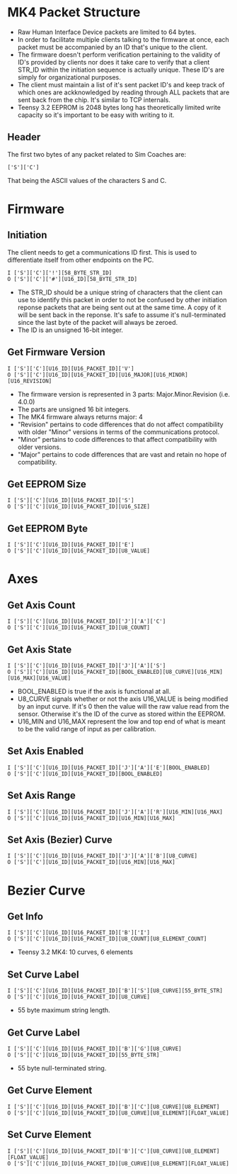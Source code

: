 
# MK4 Packet Structure

* Raw Human Interface Device packets are limited to 64 bytes.
* In order to facilitate multiple clients talking to the firmware at once, each packet must be accompanied by an ID that's unique to the client.
* The firmware doesn't perform verification pertaining to the validity of ID's provided by clients nor does it take care to verify that a client STR_ID within the initiation sequence is actually unique. These ID's are simply for organizational purposes.
* The client must maintain a list of it's sent packet ID's and keep track of which ones are ackknowledged by reading through ALL packets that are sent back from the chip. It's similar to TCP internals.
* Teensy 3.2 EEPROM is 2048 bytes long has theoretically limited write capacity so it's important to be easy with writing to it.

## Header

The first two bytes of any packet related to Sim Coaches are:

```
['S']['C']
```

That being the ASCII values of the characters S and C.

# Firmware

## Initiation

The client needs to get a communications ID first. This is used to differentiate itself from other endpoints on the PC.

```
I ['S']['C']['!'][58_BYTE_STR_ID]
O ['S']['C']['#'][U16_ID][58_BYTE_STR_ID]
```

* The STR_ID should be a unique string of characters that the client can use to identify this packet in order to not be confused by other initiation reponse packets that are being sent out at the same time. A copy of it will be sent back in the reponse. It's safe to assume it's null-terminated since the last byte of the packet will always be zeroed.
* The ID is an unsigned 16-bit integer.

## Get Firmware Version

```
I ['S']['C'][U16_ID][U16_PACKET_ID]['V']
O ['S']['C'][U16_ID][U16_PACKET_ID][U16_MAJOR][U16_MINOR][U16_REVISION]
```

* The firmware version is represented in 3 parts: Major.Minor.Revision (i.e. 4.0.0)
* The parts are unsigned 16 bit integers.
* The MK4 firmware always returns major: 4
* "Revision" pertains to code differences that do not affect compatibility with older "Minor" versions in terms of the communications protocol.
* "Minor" pertains to code differences to that affect compatibility with older versions.
* "Major" pertains to code differences that are vast and retain no hope of compatibility.

## Get EEPROM Size

```
I ['S']['C'][U16_ID][U16_PACKET_ID]['S']
O ['S']['C'][U16_ID][U16_PACKET_ID][U16_SIZE]
```

## Get EEPROM Byte

```
I ['S']['C'][U16_ID][U16_PACKET_ID]['E']
O ['S']['C'][U16_ID][U16_PACKET_ID][U8_VALUE]
```

# Axes

## Get Axis Count

```
I ['S']['C'][U16_ID][U16_PACKET_ID]['J']['A']['C']
O ['S']['C'][U16_ID][U16_PACKET_ID][U8_COUNT]
```

## Get Axis State

```
I ['S']['C'][U16_ID][U16_PACKET_ID]['J']['A']['S']
O ['S']['C'][U16_ID][U16_PACKET_ID][BOOL_ENABLED][U8_CURVE][U16_MIN][U16_MAX][U16_VALUE]
```

* BOOL_ENABLED is true if the axis is functional at all.
* U8_CURVE signals whether or not the axis U16_VALUE is being modified by an input curve. If it's 0 then the value will the raw value read from the sensor. Otherwise it's the ID of the curve as stored within the EEPROM.
* U16_MIN and U16_MAX represent the low and top end of what is meant to be the valid range of input as per calibration.

## Set Axis Enabled

```
I ['S']['C'][U16_ID][U16_PACKET_ID]['J']['A']['E'][BOOL_ENABLED]
O ['S']['C'][U16_ID][U16_PACKET_ID][BOOL_ENABLED]
```
## Set Axis Range

```
I ['S']['C'][U16_ID][U16_PACKET_ID]['J']['A']['R'][U16_MIN][U16_MAX]
O ['S']['C'][U16_ID][U16_PACKET_ID][U16_MIN][U16_MAX]
```

## Set Axis (Bezier) Curve

```
I ['S']['C'][U16_ID][U16_PACKET_ID]['J']['A']['B'][U8_CURVE]
O ['S']['C'][U16_ID][U16_PACKET_ID][U16_MIN][U16_MAX]
```

# Bezier Curve

## Get Info

```
I ['S']['C'][U16_ID][U16_PACKET_ID]['B']['I']
O ['S']['C'][U16_ID][U16_PACKET_ID][U8_COUNT][U8_ELEMENT_COUNT]
```

* Teensy 3.2 MK4: 10 curves, 6 elements

## Set Curve Label

```
I ['S']['C'][U16_ID][U16_PACKET_ID]['B']['S'][U8_CURVE][55_BYTE_STR]
O ['S']['C'][U16_ID][U16_PACKET_ID][U8_CURVE]
```

* 55 byte maximum string length.

## Get Curve Label

```
I ['S']['C'][U16_ID][U16_PACKET_ID]['B']['G'][U8_CURVE]
O ['S']['C'][U16_ID][U16_PACKET_ID][55_BYTE_STR]
```

* 55 byte null-terminated string.

## Get Curve Element

```
I ['S']['C'][U16_ID][U16_PACKET_ID]['B']['C'][U8_CURVE][U8_ELEMENT]
O ['S']['C'][U16_ID][U16_PACKET_ID][U8_CURVE][U8_ELEMENT][FLOAT_VALUE]
```

## Set Curve Element

```
I ['S']['C'][U16_ID][U16_PACKET_ID]['B']['C'][U8_CURVE][U8_ELEMENT][FLOAT_VALUE]
O ['S']['C'][U16_ID][U16_PACKET_ID][U8_CURVE][U8_ELEMENT][FLOAT_VALUE]
```